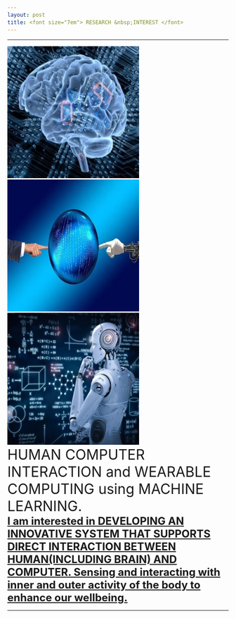 ```yaml
---
layout: post
title: <font size="7em"> RESEARCH &nbsp;INTEREST </font>
---
```

---
<img src="/images/fulls/13.jpg" class="image-img" width="300" height="300">
<img src="/images/fulls/10.jpg" class="image-img" width="300" height="300">
<img src="/images/fulls/14.jpg" class="image-img" width="300" height="300"> <br>

<font size="6em">
HUMAN COMPUTER INTERACTION and WEARABLE COMPUTING using MACHINE LEARNING.<br></font>
<font size="5em">
<b><u>I am interested in DEVELOPING AN INNOVATIVE SYSTEM THAT SUPPORTS DIRECT INTERACTION BETWEEN HUMAN(INCLUDING BRAIN) AND COMPUTER. Sensing and interacting with inner and outer activity of the body to enhance our wellbeing.</u></b>
</font>


---
